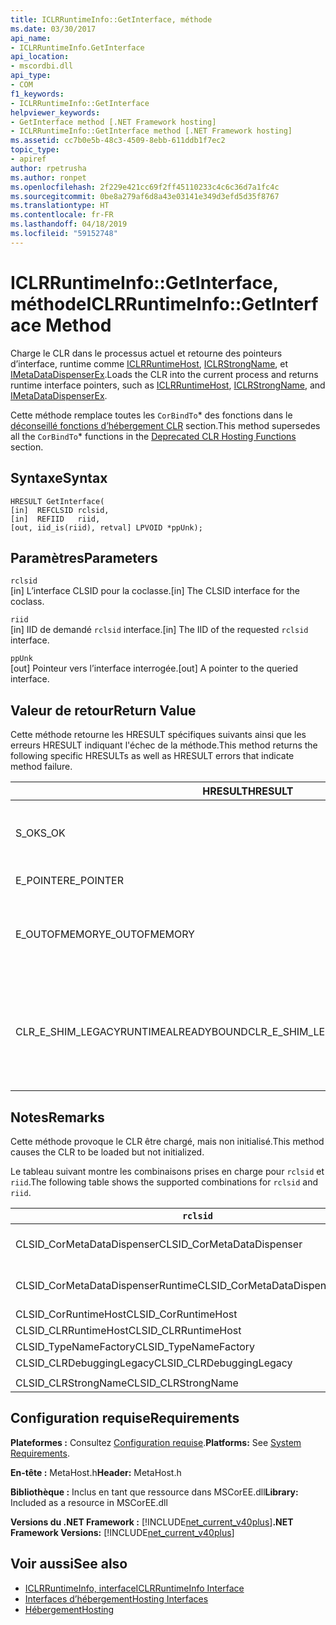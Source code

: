 ```yaml
---
title: ICLRRuntimeInfo::GetInterface, méthode
ms.date: 03/30/2017
api_name:
- ICLRRuntimeInfo.GetInterface
api_location:
- mscordbi.dll
api_type:
- COM
f1_keywords:
- ICLRRuntimeInfo::GetInterface
helpviewer_keywords:
- GetInterface method [.NET Framework hosting]
- ICLRRuntimeInfo::GetInterface method [.NET Framework hosting]
ms.assetid: cc7b0e5b-48c3-4509-8ebb-611ddb1f7ec2
topic_type:
- apiref
author: rpetrusha
ms.author: ronpet
ms.openlocfilehash: 2f229e421cc69f2ff45110233c4c6c36d7a1fc4c
ms.sourcegitcommit: 0be8a279af6d8a43e03141e349d3efd5d35f8767
ms.translationtype: HT
ms.contentlocale: fr-FR
ms.lasthandoff: 04/18/2019
ms.locfileid: "59152748"
---
```

# <a name="iclrruntimeinfogetinterface-method"></a><span data-ttu-id="e1ec2-102">ICLRRuntimeInfo::GetInterface, méthode</span><span class="sxs-lookup"><span data-stu-id="e1ec2-102">ICLRRuntimeInfo::GetInterface Method</span></span>
<span data-ttu-id="e1ec2-103">Charge le CLR dans le processus actuel et retourne des pointeurs d’interface, runtime comme [ICLRRuntimeHost](../../../../docs/framework/unmanaged-api/hosting/iclrruntimehost-interface.md), [ICLRStrongName](../../../../docs/framework/unmanaged-api/hosting/iclrstrongname-interface.md), et [IMetaDataDispenserEx](../../../../docs/framework/unmanaged-api/metadata/imetadatadispenser-interface.md).</span><span class="sxs-lookup"><span data-stu-id="e1ec2-103">Loads the CLR into the current process and returns runtime interface pointers, such as [ICLRRuntimeHost](../../../../docs/framework/unmanaged-api/hosting/iclrruntimehost-interface.md), [ICLRStrongName](../../../../docs/framework/unmanaged-api/hosting/iclrstrongname-interface.md), and [IMetaDataDispenserEx](../../../../docs/framework/unmanaged-api/metadata/imetadatadispenser-interface.md).</span></span>  
  
 <span data-ttu-id="e1ec2-104">Cette méthode remplace toutes les `CorBindTo`\* des fonctions dans le [déconseillé fonctions d’hébergement CLR](../../../../docs/framework/unmanaged-api/hosting/deprecated-clr-hosting-functions.md) section.</span><span class="sxs-lookup"><span data-stu-id="e1ec2-104">This method supersedes all the `CorBindTo`\* functions in the [Deprecated CLR Hosting Functions](../../../../docs/framework/unmanaged-api/hosting/deprecated-clr-hosting-functions.md) section.</span></span>  
  
## <a name="syntax"></a><span data-ttu-id="e1ec2-105">Syntaxe</span><span class="sxs-lookup"><span data-stu-id="e1ec2-105">Syntax</span></span>  
  
```  
HRESULT GetInterface(  
[in]  REFCLSID rclsid,  
[in]  REFIID   riid,  
[out, iid_is(riid), retval] LPVOID *ppUnk);  
```  
  
## <a name="parameters"></a><span data-ttu-id="e1ec2-106">Paramètres</span><span class="sxs-lookup"><span data-stu-id="e1ec2-106">Parameters</span></span>  
 `rclsid`  
 <span data-ttu-id="e1ec2-107">[in] L’interface CLSID pour la coclasse.</span><span class="sxs-lookup"><span data-stu-id="e1ec2-107">[in] The CLSID interface for the coclass.</span></span>  
  
 `riid`  
 <span data-ttu-id="e1ec2-108">[in] IID de demandé `rclsid` interface.</span><span class="sxs-lookup"><span data-stu-id="e1ec2-108">[in] The IID of the requested `rclsid` interface.</span></span>  
  
 `ppUnk`  
 <span data-ttu-id="e1ec2-109">[out] Pointeur vers l’interface interrogée.</span><span class="sxs-lookup"><span data-stu-id="e1ec2-109">[out] A pointer to the queried interface.</span></span>  
  
## <a name="return-value"></a><span data-ttu-id="e1ec2-110">Valeur de retour</span><span class="sxs-lookup"><span data-stu-id="e1ec2-110">Return Value</span></span>  
 <span data-ttu-id="e1ec2-111">Cette méthode retourne les HRESULT spécifiques suivants ainsi que les erreurs HRESULT indiquant l'échec de la méthode.</span><span class="sxs-lookup"><span data-stu-id="e1ec2-111">This method returns the following specific HRESULTs as well as HRESULT errors that indicate method failure.</span></span>  
  
|<span data-ttu-id="e1ec2-112">HRESULT</span><span class="sxs-lookup"><span data-stu-id="e1ec2-112">HRESULT</span></span>|<span data-ttu-id="e1ec2-113">Description</span><span class="sxs-lookup"><span data-stu-id="e1ec2-113">Description</span></span>|  
|-------------|-----------------|  
|<span data-ttu-id="e1ec2-114">S_OK</span><span class="sxs-lookup"><span data-stu-id="e1ec2-114">S_OK</span></span>|<span data-ttu-id="e1ec2-115">La commande s'est correctement terminée.</span><span class="sxs-lookup"><span data-stu-id="e1ec2-115">The method completed successfully.</span></span>|  
|<span data-ttu-id="e1ec2-116">E_POINTER</span><span class="sxs-lookup"><span data-stu-id="e1ec2-116">E_POINTER</span></span>|<span data-ttu-id="e1ec2-117">`ppUnk` a la valeur null.</span><span class="sxs-lookup"><span data-stu-id="e1ec2-117">`ppUnk` is null.</span></span>|  
|<span data-ttu-id="e1ec2-118">E_OUTOFMEMORY</span><span class="sxs-lookup"><span data-stu-id="e1ec2-118">E_OUTOFMEMORY</span></span>|<span data-ttu-id="e1ec2-119">Pas assez de mémoire est disponible pour traiter la demande.</span><span class="sxs-lookup"><span data-stu-id="e1ec2-119">Not enough memory is available to handle the request.</span></span>|  
|<span data-ttu-id="e1ec2-120">CLR_E_SHIM_LEGACYRUNTIMEALREADYBOUND</span><span class="sxs-lookup"><span data-stu-id="e1ec2-120">CLR_E_SHIM_LEGACYRUNTIMEALREADYBOUND</span></span>|<span data-ttu-id="e1ec2-121">Un runtime différent était déjà lié à la stratégie d’activation 2 de version CLR héritée.</span><span class="sxs-lookup"><span data-stu-id="e1ec2-121">A different runtime was already bound to the legacy CLR version 2 activation policy.</span></span>|  
  
## <a name="remarks"></a><span data-ttu-id="e1ec2-122">Notes</span><span class="sxs-lookup"><span data-stu-id="e1ec2-122">Remarks</span></span>  
 <span data-ttu-id="e1ec2-123">Cette méthode provoque le CLR être chargé, mais non initialisé.</span><span class="sxs-lookup"><span data-stu-id="e1ec2-123">This method causes the CLR to be loaded but not initialized.</span></span>  
  
 <span data-ttu-id="e1ec2-124">Le tableau suivant montre les combinaisons prises en charge pour `rclsid` et `riid`.</span><span class="sxs-lookup"><span data-stu-id="e1ec2-124">The following table shows the supported combinations for `rclsid` and `riid`.</span></span>  
  
|`rclsid`|`riid`|  
|--------------|------------|  
|<span data-ttu-id="e1ec2-125">CLSID_CorMetaDataDispenser</span><span class="sxs-lookup"><span data-stu-id="e1ec2-125">CLSID_CorMetaDataDispenser</span></span>|<span data-ttu-id="e1ec2-126">IID_IMetaDataDispenser, IID_IMetaDataDispenserEx</span><span class="sxs-lookup"><span data-stu-id="e1ec2-126">IID_IMetaDataDispenser, IID_IMetaDataDispenserEx</span></span>|  
|<span data-ttu-id="e1ec2-127">CLSID_CorMetaDataDispenserRuntime</span><span class="sxs-lookup"><span data-stu-id="e1ec2-127">CLSID_CorMetaDataDispenserRuntime</span></span>|<span data-ttu-id="e1ec2-128">IID_IMetaDataDispenser, IID_IMetaDataDispenserEx</span><span class="sxs-lookup"><span data-stu-id="e1ec2-128">IID_IMetaDataDispenser, IID_IMetaDataDispenserEx</span></span>|  
|<span data-ttu-id="e1ec2-129">CLSID_CorRuntimeHost</span><span class="sxs-lookup"><span data-stu-id="e1ec2-129">CLSID_CorRuntimeHost</span></span>|<span data-ttu-id="e1ec2-130">IID_ICorRuntimeHost</span><span class="sxs-lookup"><span data-stu-id="e1ec2-130">IID_ICorRuntimeHost</span></span>|  
|<span data-ttu-id="e1ec2-131">CLSID_CLRRuntimeHost</span><span class="sxs-lookup"><span data-stu-id="e1ec2-131">CLSID_CLRRuntimeHost</span></span>|<span data-ttu-id="e1ec2-132">IID_ICLRRuntimeHost</span><span class="sxs-lookup"><span data-stu-id="e1ec2-132">IID_ICLRRuntimeHost</span></span>|  
|<span data-ttu-id="e1ec2-133">CLSID_TypeNameFactory</span><span class="sxs-lookup"><span data-stu-id="e1ec2-133">CLSID_TypeNameFactory</span></span>|<span data-ttu-id="e1ec2-134">IID_ITypeNameFactory</span><span class="sxs-lookup"><span data-stu-id="e1ec2-134">IID_ITypeNameFactory</span></span>|  
|<span data-ttu-id="e1ec2-135">CLSID_CLRDebuggingLegacy</span><span class="sxs-lookup"><span data-stu-id="e1ec2-135">CLSID_CLRDebuggingLegacy</span></span>|<span data-ttu-id="e1ec2-136">IID_ICorDebug</span><span class="sxs-lookup"><span data-stu-id="e1ec2-136">IID_ICorDebug</span></span>|  
|||  
|<span data-ttu-id="e1ec2-137">CLSID_CLRStrongName</span><span class="sxs-lookup"><span data-stu-id="e1ec2-137">CLSID_CLRStrongName</span></span>|<span data-ttu-id="e1ec2-138">IID_ICLRStrongName</span><span class="sxs-lookup"><span data-stu-id="e1ec2-138">IID_ICLRStrongName</span></span>|  
  
## <a name="requirements"></a><span data-ttu-id="e1ec2-139">Configuration requise</span><span class="sxs-lookup"><span data-stu-id="e1ec2-139">Requirements</span></span>  
 <span data-ttu-id="e1ec2-140">**Plateformes :** Consultez [Configuration requise](../../../../docs/framework/get-started/system-requirements.md).</span><span class="sxs-lookup"><span data-stu-id="e1ec2-140">**Platforms:** See [System Requirements](../../../../docs/framework/get-started/system-requirements.md).</span></span>  
  
 <span data-ttu-id="e1ec2-141">**En-tête :** MetaHost.h</span><span class="sxs-lookup"><span data-stu-id="e1ec2-141">**Header:** MetaHost.h</span></span>  
  
 <span data-ttu-id="e1ec2-142">**Bibliothèque :** Inclus en tant que ressource dans MSCorEE.dll</span><span class="sxs-lookup"><span data-stu-id="e1ec2-142">**Library:** Included as a resource in MSCorEE.dll</span></span>  
  
 <span data-ttu-id="e1ec2-143">**Versions du .NET Framework :** [!INCLUDE[net_current_v40plus](../../../../includes/net-current-v40plus-md.md)]</span><span class="sxs-lookup"><span data-stu-id="e1ec2-143">**.NET Framework Versions:** [!INCLUDE[net_current_v40plus](../../../../includes/net-current-v40plus-md.md)]</span></span>  
  
## <a name="see-also"></a><span data-ttu-id="e1ec2-144">Voir aussi</span><span class="sxs-lookup"><span data-stu-id="e1ec2-144">See also</span></span>

- [<span data-ttu-id="e1ec2-145">ICLRRuntimeInfo, interface</span><span class="sxs-lookup"><span data-stu-id="e1ec2-145">ICLRRuntimeInfo Interface</span></span>](../../../../docs/framework/unmanaged-api/hosting/iclrruntimeinfo-interface.md)
- [<span data-ttu-id="e1ec2-146">Interfaces d’hébergement</span><span class="sxs-lookup"><span data-stu-id="e1ec2-146">Hosting Interfaces</span></span>](../../../../docs/framework/unmanaged-api/hosting/hosting-interfaces.md)
- [<span data-ttu-id="e1ec2-147">Hébergement</span><span class="sxs-lookup"><span data-stu-id="e1ec2-147">Hosting</span></span>](../../../../docs/framework/unmanaged-api/hosting/index.md)
